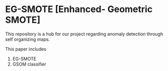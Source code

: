 # EG-SMOTE [Enhanced- Geometric SMOTE]
This repository is a hub for our project regarding anomaly detection through self organizing maps.

This paper includes
1. EG-SMOTE
2. GSOM classifier
